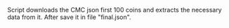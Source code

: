
Script downloads the CMC json first 100 coins and extracts the necessary data from it. After save it in file "final.json".

